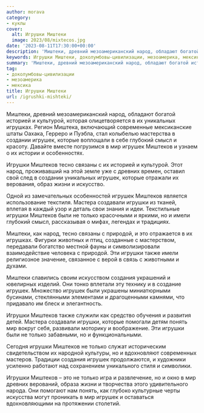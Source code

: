 ```yaml
---
author: morava
category:
- куклы
cover:
  alt: Игрушки Миштеки
  image: 2023/08/mixtecos.jpg
date: '2023-08-11T17:30:00+00:00'
description: 'Миштеки, древний мезоамериканский народ, обладают богатой историей и культурой, которая олицетворяется в их уникальных игрушках. Регион Миштека,...'
keywords: Игрушки Миштеки, доколумбовы-цивилизации, мезоамерика, мексика, игрушки, игрушек, миштеков, мир, только, миштеки, народ, которые, историей, культурой, уникальных, игрушках, создании, глубокий, смысл
summary: 'Миштеки, древний мезоамериканский народ, обладают богатой историей и культурой, которая олицетворяется в их уникальных игрушках. Регион Миштека,...'
tag:
- доколумбовы-цивилизации
- мезоамерика
- мексика
title: Игрушки Миштеки
url: /igrushki-mishteki/
---
```


Миштеки, древний мезоамериканский народ, обладают богатой историей и культурой, которая олицетворяется в их уникальных игрушках. Регион Миштека, включающий современные мексиканские штаты Оахака, Герреро и Пуэбла, стал колыбелью мастерства в создании игрушек, которые воплощали в себе глубокий смысл и красоту. Давайте вместе погрузимся в мир игрушек Миштеков и узнаем о их истории и особенностях.

Игрушки Миштеков тесно связаны с их историей и культурой. Этот народ, проживавший на этой земле уже с древних времен, оставил свой след в создании уникальных игрушек, которые отражали их верования, образ жизни и искусство.

Одной из замечательных особенностей игрушек Миштеков является использование текстиля. Мастера создавали игрушки из тканей, вплетая в каждый узор и деталь свои знания и идеи. Текстильные игрушки Миштеков были не только красочными и яркими, но и имели глубокий смысл, рассказывая о мифах, легендах и традициях.

Миштеки, как народ, тесно связаны с природой, и это отражается в их игрушках. Фигурки животных и птиц, созданные с мастерством, передавали богатство местной фауны и символизировали взаимодействие человека с природой. Эти игрушки также имели религиозное значение, связанное с верой в связь с животными и духами.

Миштеки славились своим искусством создания украшений и ювелирных изделий. Они тонко вплетали эту технику и в создание игрушек. Множество игрушек были украшены миниатюрными бусинами, стеклянными элементами и драгоценными камнями, что придавало им блеск и элегантность.

Игрушки Миштеков также служили как средство обучения и развития детей. Мастера создавали игрушки, которые помогали детям понять мир вокруг себя, развивали моторику и воображение. Эти игрушки были не только забавными, но и функциональными.

Сегодня игрушки Миштеков не только служат историческим свидетельством их народной культуры, но и вдохновляют современных мастеров. Традиции создания игрушек продолжаются, и художники усиленно работают над сохранением уникального стиля и символики.

Игрушки Миштеков – это не только игра и развлечение, но и окно в мир древних верований, образа жизни и творчества этого удивительного народа. Они помогают нам понять, как глубоко культурные черты искусства могут проникать в мир игрушек и оставаться вдохновляющими на протяжении столетий.